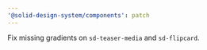 ```yaml
---
'@solid-design-system/components': patch
---
```


Fix missing gradients on `sd-teaser-media` and `sd-flipcard`.
